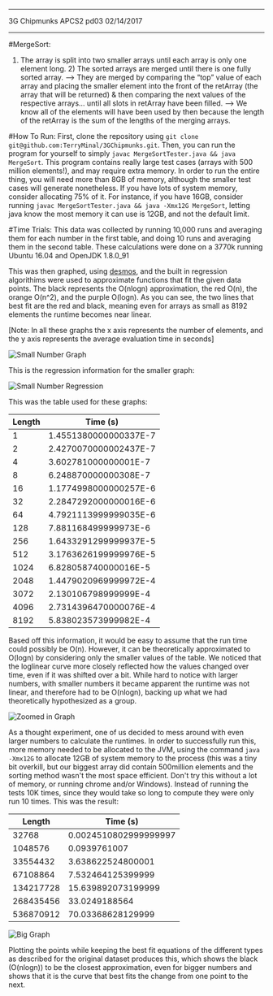 ************
3G Chipmunks
APCS2 pd03
02/14/2017
************

#MergeSort:
1) The array is split into two smaller arrays until each array is only one element long. 2) The sorted arrays are merged until there is one fully sorted array.
—> They are merged by comparing the “top” value of each array and placing the smaller element into the front of the retArray (the array that will be returned) & then comparing the next values of the respective arrays… until all slots in retArray have been filled.
—> We know all of the elements will have been used by then because the length of the retArray is the sum of the lengths of the merging arrays.

#How To Run:
First, clone the repository using `git clone git@github.com:TerryMinal/3GChipmunks.git`. Then, you can run the program for yourself to simply `javac MergeSortTester.java && java MergeSort`.
This program contains really large test cases (arrays with 500 million elements!), and may require extra memory. In order to run the entire thing, you will need more than 8GB of memory, although the smaller test cases will generate nonetheless. If you have lots of system memory, consider allocating 75% of it. For instance, if you have 16GB, consider running `javac MergeSortTester.java && java -Xmx12G MergeSort`, letting java know the most memory it can use is 12GB, and not the default limit.


#Time Trials:
This data was collected by running 10,000 runs and averaging them for each number in the first table, and doing 10 runs and averaging them in the second table. These calculations were done on a 3770k running Ubuntu 16.04 and OpenJDK 1.8.0_91  

 This was then graphed, using [desmos](https://www.desmos.com/calculator), and the built in regression algorithims were used to approximate functions that fit the given data points. The black represents the O(nlogn) approximation, the red O(n), the orange O(n^2), and the purple O(logn). As you can see, the two lines that best fit are the red and black, meaning even for arrays as small as 8192 elements the runtime becomes near linear.
 
 [Note: In all these graphs the x axis represents the number of elements, and the y axis represents the average evaluation time in seconds]


![Small Number Graph](.img/smallGraph.png)

This is the regression information for the smaller graph:


![Small Number Regression](.img/smallReg.png)

This was the table used for these graphs:

| Length | Time (s)              |
|--------|-----------------------|
| 1      | 1.4551380000000337E-7 |
| 2      | 2.4270070000002437E-7 |
| 4      | 3.602781000000001E-7  |
| 8      | 6.248870000000308E-7  |
| 16     | 1.1774998000000257E-6 |
| 32     | 2.2847292000000016E-6 |
| 64     | 4.7921113999999035E-6 |
| 128    | 7.881168499999973E-6  |
| 256    | 1.6433291299999937E-5 |
| 512    | 3.1763626199999976E-5 |
| 1024   | 6.828058740000016E-5  |
| 2048   | 1.4479020969999972E-4 |
| 3072   | 2.130106798999999E-4  |
| 4096   | 2.7314396470000076E-4 |
| 8192   | 5.838023573999982E-4  |


Based off this information, it would be easy to assume that the run time could possibly be O(n). However, it can be theoretically approximated to O(logn) by considering only the smaller values of the table. We noticed that the loglinear curve more closely reflected how the values changed over time, even if it was shifted over a bit. While hard to notice with larger numbers, with smaller numbers it became apparent the runtime was not linear, and therefore had to be O(nlogn), backing up what we had theoretically hypothesized as a group.

![Zoomed in Graph](.img/zoomedIn.png)

As a thought experiment, one of us decided to mess around with even larger numbers to calculate the runtimes. In order to successfully run this, more memory needed to be allocated to the JVM, using the command `java -Xmx12G` to allocate 12GB of system memory to the process (this was a tiny bit overkill, but our biggest array did contain 500million elements and the sorting method wasn't the most space efficient. Don't try this without a lot of memory, or running chrome and/or Windows). Instead of running the tests 10K times, since they would take so long to compute they were only run 10 times. This was the result:

| Length    | Time (s)              |
|-----------|-----------------------|
| 32768     | 0.0024510802999999997 |
| 1048576   | 0.0939761007          |
| 33554432  | 3.638622524800001     |
| 67108864  | 7.532464125399999     |
| 134217728 | 15.639892073199999    |
| 268435456 | 33.0249188564         |
| 536870912 | 70.03368628129999     |

![Big Graph](.img/bigGraph.png)

Plotting the points while keeping the best fit equations of the different types as described for the original dataset produces this, which shows the black (O(nlogn)) to be the closest approximation, even for bigger numbers and shows that it is the curve that best fits the change from one point to the next.
